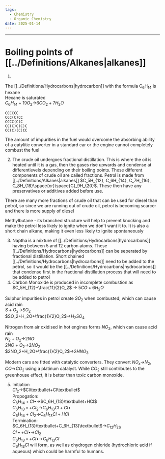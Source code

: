```yaml
---
tags:
  - Chemistry
  - Organic_Chemistry
date: 2025-01-14
---
```

---  
# Boiling points of [[../Definitions/Alkanes|alkanes]]  
1.  
The [[../Definitions/Hydrocarbons|hydrocarbon]] with the formula C$_6$H$_{14}$ is hexane  
Hexane is saturated  
$C_6H_{14}+19O_2$->$6CO_2+7H_2O$  
```smiles  
CCCCCC  
CCC(C)CC  
CCCC(C)C  
CC(C)C(C)C  
CC(C)(C)CC  
```  
The amount of impurities in the fuel would overcome the absorbing ability of a catylitic converter in a standard car or the engine cannot completely combust the fuel  
  
2. The crude oil undergoes fractional distillation. This is where the oil is heated until it is a gas, then the gases rise upwards and condense at differentlevels depending on their boiling points. These different components of crude oil are called fractions. Petrol is made from [[../Definitions/Alkanes|alkanes]] $C_5H_{12}, C_6H_{14}, C_7H_{16}, C_8H_{18}\space{or}\space{C}_9H_{20}$. These then have any preservatives or additives added before use.  
  
There are many more fractions of crude oil that can be used for diesel than petrol, so since we are running out of crude oil, petrol is becoming scarcer and there is more supply of diesel  
  
Methylbutane - its branched structure will help to prevent knocking and make the petrol less likely to ignite when we don't want it to. It is also a short chain alkane, making it even less likely to ignite spontaneously  
  
3. Naptha is a mixture of [[../Definitions/Hydrocarbons|hydrocarbons]] having between 5 and 12 carbon atoms. These [[../Definitions/Hydrocarbons|hydrocarbons]] can be seperated by fractional distillation. Short chained [[../Definitions/Hydrocarbons|hydrocarbons]] need to be added to the petrol, so it would be the [[../Definitions/Hydrocarbons|hydrocarbons]] that condense first in the fractional distillation process that will need to be added to petrol  
4. Carbon Monoxide is produced in incomplete combustion as $C_5H_{12}+\frac{11}{2}O_2$ -> $5CO+6H_2O$  
  
Sulphur impurities in petrol create $SO_2$ when combusted, which can cause acid rain  
$S+O_2$->$SO_2$  
$SO_2+H_2O+\frac{1}{2}O_2$->$H_2SO_4$  
  
Nitrogen from air oxidised in hot engines forms $NO_2$, which can cause acid rain  
$N_2+O_2$->$2NO$  
$2NO+O_2$->$2NO_2$  
$2NO_2+H_2O+\frac{1}{2}O_2$->$2HNO_3$  
  
Modern cars are fitted with catalytic converters. They convert $NO_x$->$N_2, CO$->$CO_2$ using a platinum catalyst. While $CO_2$ still contributes to the greenhouse effect, it is better than toxic carbon monoxide.  
  
5. Initiation  
		$Cl_2$->$Cl\textbullet+Cl\textbullet$  
	Propogation:  
		$C_6H_{14}+Cl\bullet$->$C_6H_{13}\textbullet+HCl$  
		$C_6H_{13}\bullet+Cl_2$->$C_6H_{13}Cl+Cl\bullet$  
		$C_6H_{14}+Cl_2$->$C_6H_{13}Cl+HCl$  
	Termination:  
		$C_6H_{13}\textbullet+C_6H_{13}\textbullet$->$C_{12}H_{26}$  
		$Cl\bullet+Cl\bullet$->$Cl_2$  
		$C_6H_{13}\bullet+Cl\bullet$->$C_6H_{13}Cl$  
	$C_6H_{13}Cl$ will form, as well as chydrogen chloride (hydrochloric acid if aqueous) which could be harmful to humans.